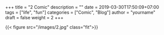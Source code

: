 +++
title = "2 Comic"
description = ""
date = 2019-03-30T17:50:09+07:00
tags = ["life", "fun"]
categories = ["Comic", "Blog"]
author = "yourname"
draft = false
weight = 2
+++

{{< figure src="/images/2.jpg" class="fit">}}

